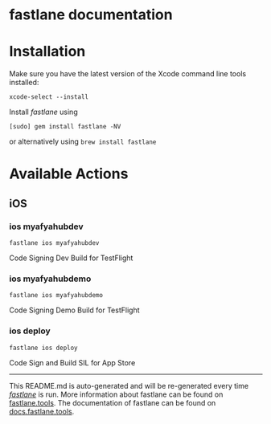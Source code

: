 fastlane documentation
================
# Installation

Make sure you have the latest version of the Xcode command line tools installed:

```
xcode-select --install
```

Install _fastlane_ using
```
[sudo] gem install fastlane -NV
```
or alternatively using `brew install fastlane`

# Available Actions
## iOS
### ios myafyahubdev
```
fastlane ios myafyahubdev
```
Code Signing Dev Build for TestFlight
### ios myafyahubdemo
```
fastlane ios myafyahubdemo
```
Code Signing Demo Build for TestFlight
### ios deploy
```
fastlane ios deploy
```
Code Sign and Build SIL for App Store

----

This README.md is auto-generated and will be re-generated every time [_fastlane_](https://fastlane.tools) is run.
More information about fastlane can be found on [fastlane.tools](https://fastlane.tools).
The documentation of fastlane can be found on [docs.fastlane.tools](https://docs.fastlane.tools).
